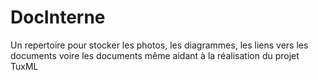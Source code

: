 # DocInterne
Un repertoire pour stocker les photos, les diagrammes, les liens vers les documents voire les documents même aidant à la réalisation du projet TuxML
